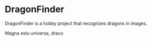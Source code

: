 # DragonFinder

DragonFinder is a hobby project that recognizes dragons in images. 

Magna estu universa, draco
